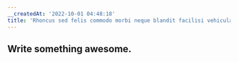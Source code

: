 ```yaml
---
__createdAt: '2022-10-01 04:48:18'
title: 'Rhoncus sed felis commodo morbi neque blandit facilisi vehicula t'
---
```


## Write something awesome.